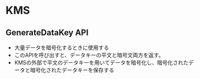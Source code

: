 # KMS

## GenerateDataKey API

* 大量データを暗号化するときに使用する
* このAPIを呼び出すと、データキーの平文と暗号文両方を返す。
* KMSの外部で平文のデータキーを用いてデータを暗号化し、暗号化されたデータと暗号化されたデータキーを保存する
